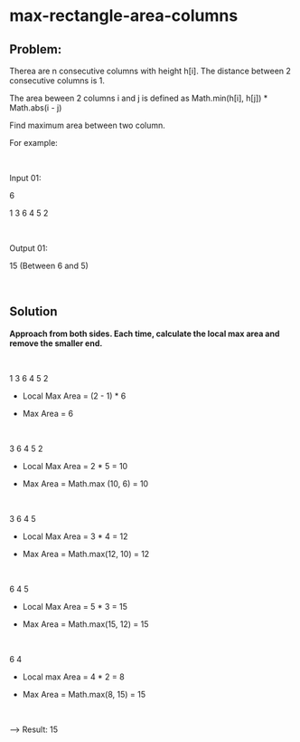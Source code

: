 # max-rectangle-area-columns

## Problem:

Therea are n consecutive columns with height h[i]. The distance between 2 consecutive columns is 1.

The area beween 2 columns i and j is defined as Math.min(h[i], h[j]) * Math.abs(i - j)

Find maximum area between two column.

For example:

<br/>

Input 01:

6

1 3 6 4 5 2

<br/>

Output 01:

15 (Between 6 and 5)

<br/>

## Solution

**Approach from both sides. Each time, calculate the local max area and remove the smaller end.**

<br/>

1 3 6 4 5 2

* Local Max Area = (2 - 1) * 6

* Max Area = 6

<br/>

3 6 4 5 2

* Local Max Area = 2 * 5 = 10

* Max Area = Math.max (10, 6) = 10

<br/>

3 6 4 5

* Local Max Area = 3 * 4 = 12

* Max Area = Math.max(12, 10) = 12

<br/>

6 4 5

* Local Max Area = 5 * 3 = 15

* Max Area = Math.max(15, 12) = 15

<br/>

6 4

* Local max Area = 4 * 2 = 8

* Max Area = Math.max(8, 15) = 15

<br/>

--> Result: 15

